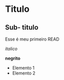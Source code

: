 # Titulo


## Sub- titulo


Esse é meu primeiro READ

*italico*

**negrito**

- Elemento 1
- Elemento 2

